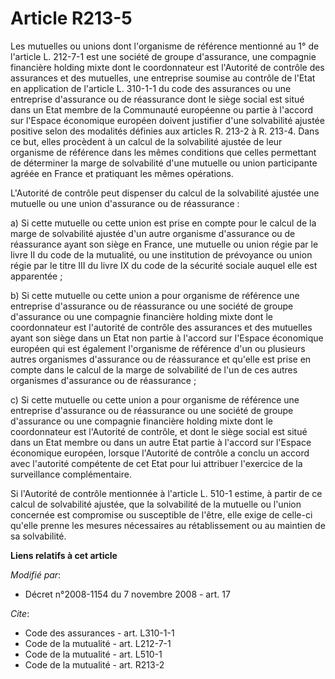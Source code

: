 # Article R213-5

Les mutuelles ou unions dont l'organisme de référence mentionné au 1° de l'article L. 212-7-1 est une société de groupe
d'assurance, une compagnie financière holding mixte dont le coordonnateur est l'Autorité de contrôle des assurances et des
mutuelles, une entreprise soumise au contrôle de l'Etat en application de l'article L. 310-1-1 du code des assurances ou une
entreprise d'assurance ou de réassurance dont le siège social est situé dans un Etat membre de la Communauté européenne ou
partie à l'accord sur l'Espace économique européen doivent justifier d'une solvabilité ajustée positive selon des modalités
définies aux articles R. 213-2 à R. 213-4. Dans ce but, elles procèdent à un calcul de la solvabilité ajustée de leur
organisme de référence dans les mêmes conditions que celles permettant de déterminer la marge de solvabilité d'une mutuelle
ou union participante agréée en France et pratiquant les mêmes opérations.

L'Autorité de contrôle peut dispenser du calcul de la solvabilité ajustée une mutuelle ou une union d'assurance ou de
réassurance : 

a) Si cette mutuelle ou cette union est prise en compte pour le calcul de la marge de solvabilité ajustée d'un autre
organisme d'assurance ou de réassurance ayant son siège en France, une mutuelle ou union régie par le livre II du code de la
mutualité, ou une institution de prévoyance ou union régie par le titre III du livre IX du code de la sécurité sociale auquel
elle est apparentée ; 

b) Si cette mutuelle ou cette union a pour organisme de référence une entreprise d'assurance ou de réassurance ou une société
de groupe d'assurance ou une compagnie financière holding mixte dont le coordonnateur est l'autorité de contrôle des
assurances et des mutuelles ayant son siège dans un Etat non partie à l'accord sur l'Espace économique européen qui est
également l'organisme de référence d'un ou plusieurs autres organismes d'assurance ou de réassurance et qu'elle est prise en
compte dans le calcul de la marge de solvabilité de l'un de ces autres organismes d'assurance ou de réassurance ; 

c) Si cette mutuelle ou cette union a pour organisme de référence une entreprise d'assurance ou de réassurance ou une société
de groupe d'assurance ou une compagnie financière holding mixte dont le coordonnateur est l'Autorité de contrôle, et dont le
siège social est situé dans un Etat membre ou dans un autre Etat partie à l'accord sur l'Espace économique européen, lorsque
l'Autorité de contrôle a conclu un accord avec l'autorité compétente de cet Etat pour lui attribuer l'exercice de la
surveillance complémentaire. 

Si l'Autorité de contrôle mentionnée à l'article L. 510-1 estime, à partir de ce calcul de solvabilité ajustée, que la
solvabilité de la mutuelle ou l'union concernée est compromise ou susceptible de l'être, elle exige de celle-ci qu'elle
prenne les mesures nécessaires au rétablissement ou au maintien de sa solvabilité.

**Liens relatifs à cet article**

_Modifié par_:

  - Décret n°2008-1154 du 7 novembre 2008 - art. 17

_Cite_:

  - Code des assurances - art. L310-1-1
  - Code de la mutualité - art. L212-7-1
  - Code de la mutualité - art. L510-1
  - Code de la mutualité - art. R213-2
